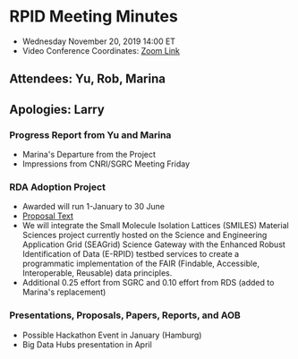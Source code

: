 # RPID Meeting Minutes

   * Wednesday November 20, 2019 14:00 ET 
   * Video Conference Coordinates: [Zoom Link](https://iu.zoom.us/my/rquick)
   
## Attendees: Yu, Rob, Marina
## Apologies: Larry
   
### Progress Report from Yu and Marina
   * Marina's Departure from the Project
   * Impressions from CNRI/SGRC Meeting Friday
   
### RDA Adoption Project
   * Awarded will run 1-January to 30 June
   * [Proposal Text](https://github.com/rpidproject/rpid/blob/master/docs/RDA%20Adoption%20Proposal-Final.pdf)
   * We will integrate the Small Molecule Isolation Lattices (SMILES) Material Sciences project currently hosted on the Science and Engineering Application Grid (SEAGrid) Science Gateway with the Enhanced Robust Identification of Data (E-RPID) testbed services to create a programmatic implementation of the FAIR (Findable, Accessible, Interoperable, Reusable) data principles.
   * Additional 0.25 effort from SGRC and 0.10 effort from RDS (added to Marina's replacement)
   
### Presentations, Proposals, Papers, Reports, and AOB
   * Possible Hackathon Event in January (Hamburg)
   * Big Data Hubs presentation in April
